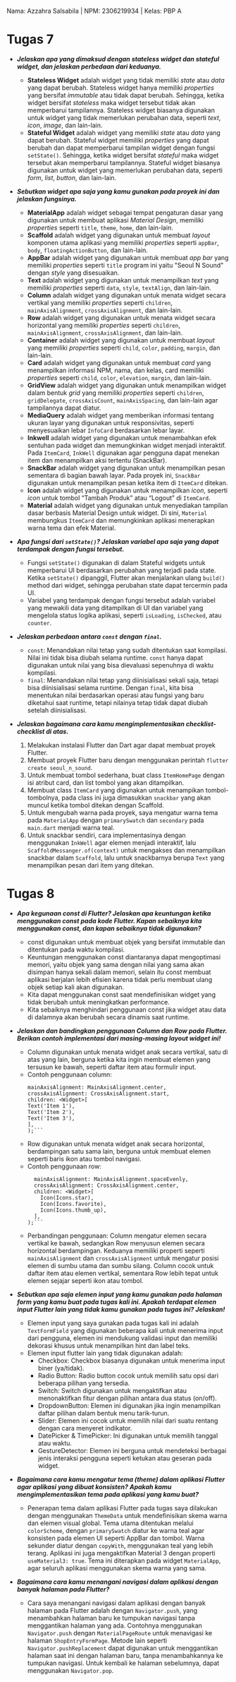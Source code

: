Nama: Azzahra Salsabila | NPM: 2306219934 | Kelas: PBP A

# Tugas 7
* ***Jelaskan apa yang dimaksud dengan _stateless widget_ dan _stateful widget_, dan jelaskan perbedaan dari keduanya.***
    - **Stateless Widget** adalah widget yang tidak memiliki _state_ atau _data_ yang dapat berubah. Stateless widget hanya memiliki _properties_ yang bersifat _immutable_ atau tidak dapat berubah. Sehingga, ketika widget bersifat _stateless_ maka widget tersebut tidak akan memperbarui tampilannya. Stateless widget biasanya digunakan untuk widget yang tidak memerlukan perubahan data, seperti _text_, _icon_, _image_, dan lain-lain.
    - **Stateful Widget** adalah widget yang memiliki _state_ atau _data_ yang dapat berubah. Stateful widget memiliki _properties_ yang dapat berubah dan dapat memperbarui tampilan widget dengan fungsi ```setState()```. Sehingga, ketika widget bersifat _stateful_ maka widget tersebut akan memperbarui tampilannya. Stateful widget biasanya digunakan untuk widget yang memerlukan perubahan data, seperti _form_, _list_, _button_, dan lain-lain.

* ***Sebutkan _widget_ apa saja yang kamu gunakan pada proyek ini dan jelaskan fungsinya.***
    - **MaterialApp** adalah widget sebagai tempat pengaturan dasar yang digunakan untuk membuat aplikasi _Material Design_, memiliki _properties_ seperti ```title```, ```theme```, ```home```, dan lain-lain.
    - **Scaffold** adalah widget yang digunakan untuk membuat _layout_ komponen utama aplikasi yang memiliki _properties_ seperti ```appBar```, ```body```, ```floatingActionButton```, dan lain-lain.
    - **AppBar** adalah widget yang digunakan untuk membuat _app bar_ yang memiliki _properties_ seperti ```title``` program ini yaitu "Seoul N Sound" dengan _style_ yang disesuaikan.
    - **Text** adalah widget yang digunakan untuk menampilkan _text_ yang memiliki _properties_ seperti ```data```, ```style```, ```textAlign```, dan lain-lain.
    - **Column** adalah widget yang digunakan untuk menata widget secara vertikal yang memiliki _properties_ seperti ```children```, ```mainAxisAlignment```, ```crossAxisAlignment```, dan lain-lain.
    - **Row** adalah widget yang digunakan untuk menata widget secara horizontal yang memiliki _properties_ seperti ```children```, ```mainAxisAlignment```, ```crossAxisAlignment```, dan lain-lain.
    - **Container** adalah widget yang digunakan untuk membuat _layout_ yang memiliki _properties_ seperti ```child```, ```color```, ```padding```, ```margin```, dan lain-lain.
    - **Card** adalah widget yang digunakan untuk membuat _card_ yang menampilkan informasi NPM, nama, dan kelas, card memiliki _properties_ seperti ```child```, ```color```, ```elevation```, ```margin```, dan lain-lain.
    - **GridView** adalah widget yang digunakan untuk menampilkan widget dalam bentuk _grid_ yang memiliki _properties_ seperti ```children```, ```gridDelegate```, ```crossAxisCount```, ```mainAxisSpacing```, dan lain-lain agar tampilannya dapat diatur.
    - **MediaQuery** adalah widget yang memberikan informasi tentang ukuran layar yang digunakan untuk responsivitas, seperti menyesuaikan lebar ```InfoCard``` berdasarkan lebar layar.
    - **Inkwell** adalah widget yang digunakan untuk menambahkan efek sentuhan pada widget dan memungkinkan widget menjadi interaktif. Pada ```ItemCard```, ```InkWell``` digunakan agar pengguna dapat menekan item dan menampilkan aksi tertentu (SnackBar).
    - **SnackBar** adalah widget yang digunakan untuk menampilkan pesan sementara di bagian bawah layar. Pada proyek ini, ```SnackBar``` digunakan untuk menampilkan pesan ketika item di ```ItemCard``` ditekan.
    - **Icon** adalah widget yang digunakan untuk menampilkan _icon_, seperti _icon_ untuk tombol “Tambah Produk” atau “Logout” di ```ItemCard```.
    - **Material** adalah widget yang digunakan untuk menyediakan tampilan dasar berbasis Material Design untuk widget. Di sini, ```Material``` membungkus ```ItemCard``` dan memungkinkan aplikasi menerapkan warna tema dan efek Material.

* ***Apa fungsi dari ```setState()```? Jelaskan variabel apa saja yang dapat terdampak dengan fungsi tersebut.***
    - Fungsi ```setState()``` digunakan di dalam Stateful widgets untuk memperbarui UI berdasarkan perubahan yang terjadi pada state. Ketika ```setState()``` dipanggil, Flutter akan menjalankan ulang ```build()``` method dari widget, sehingga perubahan state dapat tercermin pada UI.
    - Variabel yang terdampak dengan fungsi tersebut adalah variabel yang mewakili data yang ditampilkan di UI dan variabel yang mengelola status logika aplikasi, seperti ```isLoading```, ```isChecked```, atau ```counter```.

* ***Jelaskan perbedaan antara ```const``` dengan ```final```.***
    - ```const```: Menandakan nilai tetap yang sudah ditentukan saat kompilasi. Nilai ini tidak bisa diubah selama runtime. ```const``` hanya dapat digunakan untuk nilai yang bisa dievaluasi sepenuhnya di waktu kompilasi.
    - ```final```: Menandakan nilai tetap yang diinisialisasi sekali saja, tetapi bisa diinisialisasi selama runtime. Dengan ```final```, kita bisa menentukan nilai berdasarkan operasi atau fungsi yang baru diketahui saat runtime, tetapi nilainya tetap tidak dapat diubah setelah diinisialisasi.
    
* ***Jelaskan bagaimana cara kamu mengimplementasikan _checklist-checklist_ di atas.***
    1. Melakukan instalasi Flutter dan Dart agar dapat membuat proyek Flutter.
    2. Membuat proyek Flutter baru dengan menggunakan perintah ```flutter create seoul_n_sound```.
    3. Untuk membuat tombol sederhana, buat class ```ItemHomePage``` dengan isi atribut card, dan list tombol yang akan ditampilkan.
    4. Membuat class ```ItemCard``` yang digunakan untuk menampikan tombol-tombolnya, pada class ini juga dimasukkan ```snackbar``` yang akan muncul ketika tombol ditekan dengan Scaffold.
    5. Untuk mengubah warna pada proyek, saya mengatur warna tema pada ```MaterialApp``` dengan ```primarySwatch``` dan ```secondary``` pada ```main.dart``` menjadi warna teal.
    6. Untuk snackbar sendiri, cara implementasinya dengan menggunakan ```InkWell``` agar elemen menjadi interaktif, lalu ```ScaffoldMessanger.of(context)``` untuk mengakses dan menampilkan snackbar dalam ```Scaffold```, lalu untuk snackbarnya berupa ```Text``` yang menampilkan pesan dari item yang ditekan.

# Tugas 8
* ***Apa kegunaan const di Flutter? Jelaskan apa keuntungan ketika menggunakan const pada kode Flutter. Kapan sebaiknya kita menggunakan const, dan kapan sebaiknya tidak digunakan?***
    - const digunakan untuk membuat objek yang bersifat immutable dan ditentukan pada waktu kompilasi.
    - Keuntungan menggunakan const diantaranya dapat mengoptimasi memori, yaitu objek yang sama dengan nilai yang sama akan disimpan hanya sekali dalam memori, selain itu const membuat aplikasi berjalan lebih efisien karena tidak perlu membuat ulang objek setiap kali akan digunakan. 
    - Kita dapat menggunakan const saat mendefinisikan widget yang tidak berubah untuk meningkatkan performance. 
    - Kita sebaiknya menghindari penggunaan const jika widget atau data di dalamnya akan berubah secara dinamis saat runtime.
  
* ***Jelaskan dan bandingkan penggunaan Column dan Row pada Flutter. Berikan contoh implementasi dari masing-masing layout widget ini!***
    - Column digunakan untuk menata widget anak secara vertikal, satu di atas yang lain, berguna ketika kita ingin membuat elemen yang tersusun ke bawah, seperti daftar item atau formulir input.
    - Contoh penggunaan column:
      ```Column(
      mainAxisAlignment: MainAxisAlignment.center,
      crossAxisAlignment: CrossAxisAlignment.start,
      children: <Widget>[
      Text('Item 1'),
      Text('Item 2'),
      Text('Item 3'),
      ],
      );```
    - Row digunakan untuk menata widget anak secara horizontal, berdampingan satu sama lain, berguna untuk membuat elemen seperti baris ikon atau tombol navigasi.
    - Contoh penggunaan row:
      ```Row(
        mainAxisAlignment: MainAxisAlignment.spaceEvenly,
        crossAxisAlignment: CrossAxisAlignment.center,
        children: <Widget>[
          Icon(Icons.star),
          Icon(Icons.favorite),
          Icon(Icons.thumb_up),
        ],
      );```
    - Perbandingan penggunaan: Column mengatur elemen secara vertikal ke bawah, sedangkan Row menyusun elemen secara horizontal berdampingan. Keduanya memiliki properti seperti ```mainAxisAlignment``` dan ```crossAxisAlignment``` untuk mengatur posisi elemen di sumbu utama dan sumbu silang. Column cocok untuk daftar item atau elemen vertikal, sementara Row lebih tepat untuk elemen sejajar seperti ikon atau tombol.

* ***Sebutkan apa saja elemen input yang kamu gunakan pada halaman form yang kamu buat pada tugas kali ini. Apakah terdapat elemen input Flutter lain yang tidak kamu gunakan pada tugas ini? Jelaskan!***
    - Elemen input yang saya gunakan pada tugas kali ini adalah ```TextFormField``` yang digunakan beberapa kali untuk menerima input dari pengguna, elemen ini mendukung validasi input dan memiliki dekorasi khusus untuk menampilkan hint dan label teks.
    - Elemen input flutter lain yang tidak digunakan adalah:
      - Checkbox: Checkbox biasanya digunakan untuk menerima input biner (ya/tidak).
      - Radio Button: Radio button cocok untuk memilih satu opsi dari beberapa pilihan yang tersedia.
      - Switch: Switch digunakan untuk mengaktifkan atau menonaktifkan fitur dengan pilihan antara dua status (on/off).
      - DropdownButton: Elemen ini digunakan jika ingin menampilkan daftar pilihan dalam bentuk menu tarik-turun.
      - Slider: Elemen ini cocok untuk memilih nilai dari suatu rentang dengan cara menyeret indikator.
      - DatePicker & TimePicker: Ini digunakan untuk memilih tanggal atau waktu.
      - GestureDetector: Elemen ini berguna untuk mendeteksi berbagai jenis interaksi pengguna seperti ketukan atau geseran pada widget.
      
* ***Bagaimana cara kamu mengatur tema (theme) dalam aplikasi Flutter agar aplikasi yang dibuat konsisten? Apakah kamu mengimplementasikan tema pada aplikasi yang kamu buat?***
    - Penerapan tema dalam aplikasi Flutter pada tugas saya dilakukan dengan menggunakan ```ThemeData``` untuk mendefinisikan skema warna dan elemen visual global. Tema utama ditentukan melalui ```colorScheme```, dengan ```primarySwatch``` diatur ke warna teal agar konsisten pada elemen UI seperti AppBar dan tombol. Warna sekunder diatur dengan ```copyWith```, menggunakan teal yang lebih terang. Aplikasi ini juga mengaktifkan Material 3 dengan properti ```useMaterial3: true```. Tema ini diterapkan pada widget ```MaterialApp```, agar seluruh aplikasi menggunakan skema warna yang sama.

* ***Bagaimana cara kamu menangani navigasi dalam aplikasi dengan banyak halaman pada Flutter?***
    - Cara saya menangani navigasi dalam aplikasi dengan banyak halaman pada Flutter adalah dengan ```Navigator.push```, yang menambahkan halaman baru ke tumpukan navigasi tanpa menggantikan halaman yang ada. Contohnya menggunakan ```Navigator.push``` dengan ```MaterialPageRoute``` untuk menavigasi ke halaman ```ShopEntryFormPage```. Metode lain seperti ```Navigator.pushReplacement``` dapat digunakan untuk menggantikan halaman saat ini dengan halaman baru, tanpa menambahkannya ke tumpukan navigasi. Untuk kembali ke halaman sebelumnya, dapat menggunakan ```Navigator.pop```.